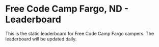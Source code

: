 # Free Code Camp Fargo, ND - Leaderboard

This is the static leaderboard for Free Code Camp Fargo campers. The leaderboard will be updated daily. 
